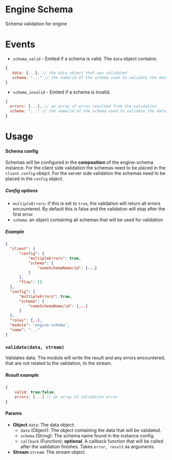 # Engine Schema
Schema validation for engine

# Events
 - `schema_valid` - Emited if a schema is valid. The `data` object contains:

 ```javascript
 {
    data: {...}, // the data object that was validated
    schema: "..." // the name/id of the schema used to validate the data object
 }
 ```
 - `schema_invalid` - Emited if a schema is invalid.

  ```javascript
 {
    errors: [...], // an array of erros resulted from the validation
    schema: "..." // the name/id of the schema used to validate the data object
 }
 ```
 
 # Usage
#### Schema config
Schemas will be configured in the **composition** of the engine-schema instance. For the client side validation the schemas need to be placed in the `client.config` obejct. For the server side validation the schemas need to be placed in the `config` object.

##### Config options
- `multipleErrors`: if this is set to `true`, the validation will return all errors encountered. By default this is false and the validation will stop after the first error
- `schema`: an object containing all schemas that will be used for validation

##### Example

  ``` json
{
    "client": {
        "config": {
            "multipleErrors": true,
            "schema": {
                "someSchemaName/id": {...}
            }
        },
        "flow": []
    },
    "config": {
        "multipleErrors": true, 
        "schema": {
            "someSchemaName/id": {...}
        }
    },
    "roles": {..},
    "module": "engine-schema",
    "name": "..."
}
 ```
 
 ### `validate(data, stream)`
Validates data. The module will write the result and any errors encountered, that are not related to the validation, to the stream.

##### Result example

```javascript
{
    valid: true/false,
    errors: [...] // an array of validation error
}
```

#### Params
- **Object** `data`: The data object:
    - `data` (Object): The object containing the data that will be validated.
    - `schema` (String): The schema name found in the instance config.
    - `callback` (Function): **optional**. A callback function that will be called after the validation finishes. Takes `error, result` as arguments.
- **Stream** `stream`: The stream object.

